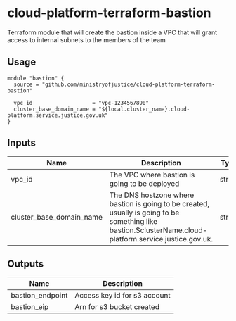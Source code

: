 # cloud-platform-terraform-bastion

Terraform module that will create the bastion inside a VPC that will grant access to internal subnets to the members of the team

## Usage

```hcl
module "bastion" {
  source = "github.com/ministryofjustice/cloud-platform-terraform-bastion"

  vpc_id                   = "vpc-1234567890"
  cluster_base_domain_name = "${local.cluster_name}.cloud-platform.service.justice.gov.uk"
}
```

## Inputs

| Name | Description | Type | Default | Required |
|------|-------------|:----:|:-----:|:-----:|
| vpc_id | The VPC where bastion is going to be deployed | string |  | yes |
| cluster_base_domain_name | The DNS hostzone where bastion is going to be created, usually is going to be something like bastion.$clusterName.cloud-platform.service.justice.gov.uk. | string | | yes |

## Outputs

| Name | Description |
|------|-------------|
| bastion_endpoint | Access key id for s3 account |
| bastion_eip | Arn for s3 bucket created |

